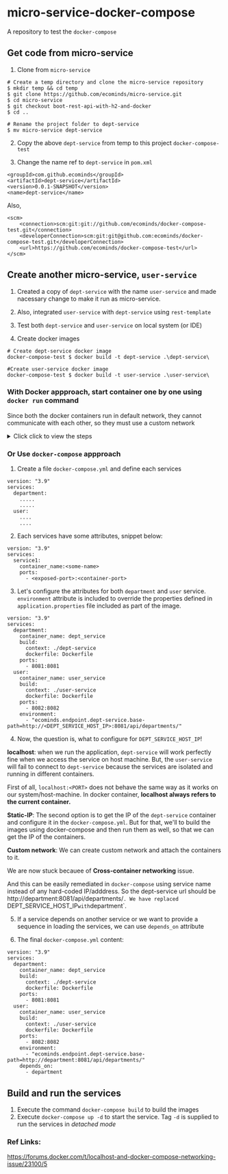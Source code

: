 # micro-service-docker-compose
A repository to test the `docker-compose`

## Get code from micro-service
1. Clone from `micro-service`
```
# Create a temp directory and clone the micro-service repository
$ mkdir temp && cd temp
$ git clone https://github.com/ecominds/micro-service.git
$ cd micro-service
$ git checkout boot-rest-api-with-h2-and-docker
$ cd ..

# Rename the project folder to dept-service
$ mv micro-service dept-service
```

2. Copy the above `dept-service` from temp to this project `docker-compose-test`

3. Change the name ref to `dept-service` in `pom.xml`
```
<groupId>com.github.ecominds</groupId>
<artifactId>dept-service</artifactId>
<version>0.0.1-SNAPSHOT</version>
<name>dept-service</name>
```
Also,
```
<scm>
	<connection>scm:git:git://github.com/ecominds/docker-compose-test.git</connection>
	<developerConnection>scm:git:git@github.com:ecominds/docker-compose-test.git</developerConnection>
	<url>https://github.com/ecominds/docker-compose-test</url>
</scm>
```

## Create another micro-service, `user-service`
1. Created a copy of `dept-service` with the name `user-service` and made nacessary change to make it run as micro-service. 

2. Also, integrated `user-service` with `dept-service` using `rest-template`

3. Test both `dept-service` and `user-service` on local system (or IDE)

4. Create docker images
```
# Create dept-service docker image
docker-compose-test $ docker build -t dept-service .\dept-service\

#Create user-service docker image
docker-compose-test $ docker build -t user-service .\user-service\
```

### With Docker appproach, start container one by one using `docker run` command
Since both the docker containers run in default network, they cannot communicate with each other, so they must use a custom network
<details>
<summary>Click click to view the steps</summary>
  
1. Execute the below command to create a custom network `dev-env-net` if it is not available
```
$ docker network create dev-env-net
```

2. Start `dept-service`
```
$ docker run -it -d --network=dev-env-net -p 8081:8081 dept-service
```

3. Inspect `dept-service` container to find out the IP which need to be configured in `user-service`

4. Start `user-service` with the same network as `dept-service`
```
$ docker run -it --rm --network=dev-env-net -e "ecominds.endpoint.dept-service.base-path=http://172.20.0.2:8081/api/departments/" -p 8082:8082 user-service
```
</details>

### Or Use `docker-compose` appproach
1. Create a file `docker-compose.yml` and define each services
```
version: "3.9"
services:
  department:
    .....
	.....
  user:
    ....
    ....
```
2. Each services have some attributes, snippet below:
```
version: "3.9"
services:
  service1:
    container_name:<some-name>
	ports:
	  - <exposed-port>:<container-port>
```

3. Let's configure the attributes for both `department` and `user` service. `environment` attribute is included to override the properties defined in `application.properties` file included as part of the image.

```
version: "3.9"
services:
  department: 
    container_name: dept_service
    build: 
      context: ./dept-service
      dockerfile: Dockerfile
    ports:
      - 8081:8081
  user:
    container_name: user_service
    build:
      context: ./user-service
      dockerfile: Dockerfile
    ports:
      - 8082:8082
	environment:
      - "ecominds.endpoint.dept-service.base-path=http://<DEPT_SERVICE_HOST_IP>:8081/api/departments/"
```
4. Now, the question is, what to configure for `DEPT_SERVICE_HOST_IP`!

**localhost**: when we run the application, `dept-service` will work perfectly fine when we access the service on host machine. But, the `user-service` will fail to connect to `dept-service` because the services are isolated and running in different containers.

First of all, `localhost:<PORT>` does not behave the same way as it works on our system/host-machine. In docker container, **localhost always refers to the current container.**

**Static-IP**: The second option is to get the IP of the `dept-service` container and configure it in the `docker-compose.yml`. But for that, we'll to build the images using docker-compose and then run them as well, so that we can get the IP of the containers.

**Custom network**: We can create custom network and attach the containers to it.

We are now stuck becauee of **Cross-container networking** issue.

And this can be easily remediated in `docker-compose` using service name instead of any hard-coded IP/adddress. So the dept-service url should be `
`http://department:8081/api/departments/`. We have replaced `DEPT_SERVICE_HOST_IP` with `department`.

5. If a service depends on another service or we want to provide a sequence in loading the services, we can use `depends_on` attribute

6. The final `docker-compose.yml` content:
```
version: "3.9"
services:
  department: 
    container_name: dept_service
    build: 
      context: ./dept-service
      dockerfile: Dockerfile
    ports:
      - 8081:8081
  user:
    container_name: user_service
    build:
      context: ./user-service
      dockerfile: Dockerfile
    ports:
      - 8082:8082
    environment:
      - "ecominds.endpoint.dept-service.base-path=http://department:8081/api/departments/"
    depends_on:
      - department
```

## Build and run the services
1. Execute the command `docker-compose build` to build the images
2. Execute `docker-compose up -d` to start the service. Tag `-d` is supplied to run the services in *detached mode*

### Ref Links:
https://forums.docker.com/t/localhost-and-docker-compose-networking-issue/23100/5
